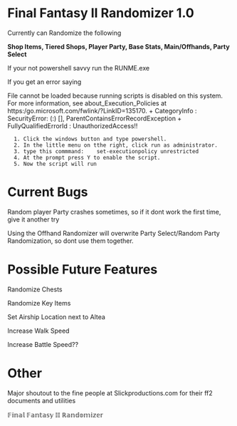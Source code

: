 # Final Fantasy II Randomizer 1.0

Currently can Randomize the following 

**Shop Items, Tiered Shops, Player Party, Base Stats, Main/Offhands, Party Select**

If your not powershell savvy run the RUNME.exe

If you get an error saying 

File cannot be loaded because running scripts is disabled on this system. For more information, see
about_Execution_Policies at https:/go.microsoft.com/fwlink/?LinkID=135170.
    + CategoryInfo          : SecurityError: (:) [], ParentContainsErrorRecordException
    + FullyQualifiedErrorId : UnauthorizedAccess!! 

      1. Click the windows button and type powershell.
      2. In the little menu on tthe right, click run as administrator.
      3. type this commmand:	set-executionpolicy unrestricted
      4. At the prompt press Y to enable the script.
      5. Now the script will run
     
# Current Bugs

Random player Party crashes sometimes, so if it dont work the first time, give it another try

Using the Offhand Randomizer will overwrite Party Select/Random Party Randomization, so dont use them together.

# Possible Future Features
Randomize Chests 

Randomize Key Items

Set Airship Location next to Altea

Increase Walk Speed

Increase Battle Speed??

# Other

Major shoutout to the fine people at Slickproductions.com for their ff2 documents and utilities
             
𝔽𝕚𝕟𝕒𝕝 𝔽𝕒𝕟𝕥𝕒𝕤𝕪 𝕀𝕀 ℝ𝕒𝕟𝕕𝕠𝕞𝕚𝕫𝕖𝕣
